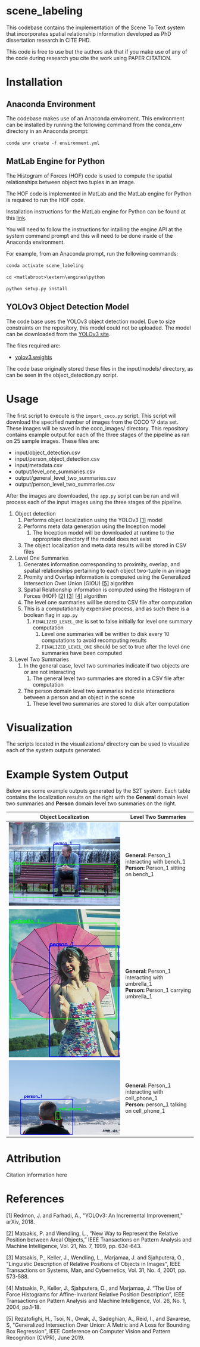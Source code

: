 # scene_labeling
This codebase contains the implementation of the Scene To Text system that incorporates spatial relationship information developed as PhD dissertation research in CITE PHD. 

This code is free to use but the authors ask that if you make use of any of the code during research you cite the work using PAPER CITATION. 

# Installation 
## Anaconda Environment
The codebase makes use of an Anaconda enviroment. This environment can be installed by running the following command from the conda_env directory in an Anaconda prompt: 

`conda env create -f environment.yml` 

## MatLab Engine for Python
The Histogram of Forces (HOF) code is used to compute the spatial relationships between object two tuples in an image. 

The HOF code is implemented in MatLab and the MatLab engine for Python is required to run the HOF code. 

Installation instructions for the MatLab engine for Python can be found at this [link](https://www.mathworks.com/help/matlab/matlab_external/install-the-matlab-engine-for-python.html).  

You will need to follow the instructions for intalling the engine API at the system command prompt and this will need to be done inside of the Anaconda environment. 

For example, from an Anaconda prompt, run the following commands: 

`conda activate scene_labeling`

`cd <matlabroot>\extern\engines\python`

`python setup.py install`
## YOLOv3 Object Detection Model 
The code base uses the YOLOv3 object detection model. Due to size constraints on the repository, this model could not be uploaded. The model can be downloaded from the [YOLOv3 site](https://pjreddie.com/darknet/yolo/). 

The files required are: 
- [yolov3.weights](https://pjreddie.com/media/files/yolov3.weights)

The code base originally stored these files in the input/models/ directory, as can be seen in the object_detection.py script. 

# Usage 
The first script to execute is the `import_coco.py` script. This script will download the specified number of images
from the COCO 17 data set. These images will be saved in the coco_images/ directory. This repository contains example 
output for each of the three stages of the pipeline as ran on 25 sample images. These files are: 

- input/object_detection.csv
- input/person_object_detection.csv
- input/metadata.csv
- output/level_one_summaries.csv
- output/general_level_two_summaries.csv
- output/person_level_two_summaries.csv

After the images are downloaded, the `app.py` script can be ran and will process each of the input images using the 
three stages of the pipeline. 

1. Object detection
   1. Performs object localization using the YOLOv3 [[1]](#1) model 
   2. Performs meta data generation using the Inception model 
      1. The Inception model will be downloaded at runtime to the appropriate directory if the model does not exist
   3. The object localization and meta data results will be stored in CSV files
2. Level One Summaries
   1. Generates information corresponding to proximity, overlap, and spatial relationships pertaining to each object two-tuple in an image
   2. Promity and Overlap information is computed using the Generalized Intersection Over Union (GIOU) [[5]](#5) algorithm
   3. Spatial Relationship information is computed using the Histogram of Forces (HOF) [[2]](#2) [[3]](#3) [[4]](#4) algorithm
   4. The level one summaries will be stored to CSV file after computation 
   5. This is a computationally expensive process, and as such there is a boolean flag in `app.py`
      1. `FINALIZED_LEVEL_ONE` is set to false initially for level one summary computation 
         1. Level one summaries will be written to disk every 10 computations to avoid recomputing results
         2. `FINALIZED_LEVEL_ONE` should be set to true after the level one summaries have been computed
3. Level Two Summaries
   1. In the general case, level two summaries indicate if two objects are or are not interacting 
      1. The general level two summaries are stored in a CSV file after computation
   2. The person domain level two summaries indicate interactions between a person and an object in the scene
      1. These level two summaries are stored to disk after computation

# Visualization 
The scripts located in the visualizations/ directory can be used to visualize each of the system outputs generated.

# Example System Output 
Below are some example outputs generated by the S2T system. Each table contains the localization results on the right 
with the **General** domain level two summaries and **Person** domain level two summaries on the right. 

| Object Localization | Level Two Summaries | 
| ------------------- | ------------------- | 
| ![](./bench.jpg)    | **General:** Person_1 interacting with bench_1 <br /> **Person:** Person_1 sitting on bench_1 | 
| ![](./umbrella.jpg) | **General:** Person_1 interacting with umbrella_1 <br /> **Person:** Person_1 carrying umbrella_1 | 
| ![](./cell_phone.jpg)| **General:** Person_1 interacting with cell_phone_1 <br /> **Person:** person_1 talking on cell_phone_1 | 

# Attribution
Citation information here 

# References 
<a id="1">[1]</a>
Redmon, J. and Farhadi, A., "YOLOv3: An Incremental Improvement," arXiv, 2018. 

<a id="2">[2]</a>
Matsakis, P. and Wendling, L., “New Way to Represent the Relative Position between Areal Objects,” IEEE Transactions on Pattern Analysis and Machine Intelligence, Vol. 21, No. 7, 1999, pp. 634-643.

<a id="3">[3]</a>
Matsakis, P., Keller, J., Wendling, L., Marjamaa, J. and Sjahputera, O., "Linguistic Description of Relative Positions of Objects in Images", IEEE Transactions on Systems, Man, and Cybernetics, Vol. 31, No. 4, 2001, pp. 573-588.

<a id="4">[4]</a>
Matsakis, P., Keller, J., Sjahputera, O., and Marjamaa, J. “The Use of Force Histograms for Affine-Invariant Relative Position Description”, IEEE Transactions on Pattern Analysis and Machine Intelligence, Vol. 26, No. 1, 2004, pp.1-18.

<a id="5">[5]</a>
Rezatofighi, H., Tsoi, N., Gwak, J., Sadeghian, A., Reid, I., and Savarese, S, "Generalized Intersection Over Union: A Metric and A Loss for Bounding Box Regression", IEEE Conference on Computer Vision and Pattern Recognition (CVPR), June 2019.
